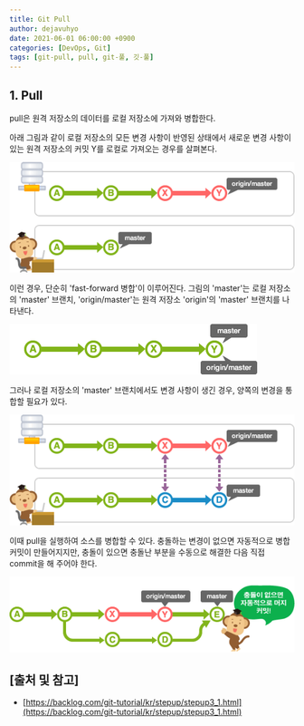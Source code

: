 ```yaml
---
title: Git Pull
author: dejavuhyo
date: 2021-06-01 06:00:00 +0900
categories: [DevOps, Git]
tags: [git-pull, pull, git-풀, 깃-풀]
---
```


## 1. Pull
pull은 원격 저장소의 데이터를 로컬 저장소에 가져와 병합한다.

아래 그림과 같이 로컬 저장소의 모든 변경 사항이 반영된 상태에서 새로운 변경 사항이 있는 원격 저장소의 커밋 Y를 로컬로 가져오는 경우를 살펴본다.

![master](/assets/img/2021-06-01-git-pull/master.png)

이런 경우, 단순히 'fast-forward 병합'이 이루어진다. 그림의 'master'는 로컬 저장소의 'master' 브랜치, 'origin/master'는 원격 저장소 'origin'의 'master' 브랜치를 나타낸다.

![origin](/assets/img/2021-06-01-git-pull/origin.png)

그러나 로컬 저장소의 'master' 브랜치에서도 변경 사항이 생긴 경우, 양쪽의 변경을 통합할 필요가 있다.

![master-branch](/assets/img/2021-06-01-git-pull/master-branch.png)

이때 pull을 실행하여 소스를 병합할 수 있다. 충돌하는 변경이 없으면 자동적으로 병합 커밋이 만들어지지만, 충돌이 있으면 충돌난 부분을 수동으로 해결한 다음 직접 commit을 해 주어야 한다.

![commit](/assets/img/2021-06-01-git-pull/commit.png)

## [출처 및 참고]
* [https://backlog.com/git-tutorial/kr/stepup/stepup3_1.html](https://backlog.com/git-tutorial/kr/stepup/stepup3_1.html)
